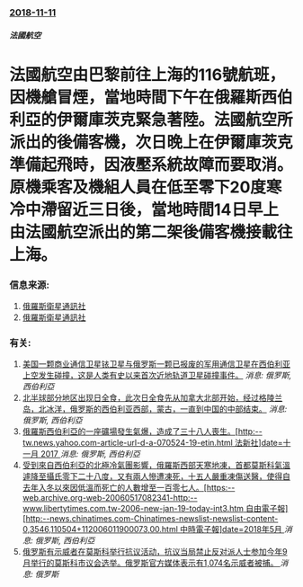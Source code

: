 ### [2018-11-11](/news/2018/11/11/index.md)

##### 法國航空
# 法國航空由巴黎前往上海的116號航班，因機艙冒煙，當地時間下午在俄羅斯西伯利亞的伊爾庫茨克緊急著陸。法國航空所派出的後備客機，次日晚上在伊爾庫茨克準備起飛時，因液壓系統故障而要取消。原機乘客及機組人員在低至零下20度寒冷中滯留近三日後，當地時間14日早上由法國航空派出的第二架後備客機接載往上海。 




### 信息来源:

1. [俄羅斯衛星通訊社](https://fr.sputniknews.com/france/201811131038883286-air-france-boeing-siberie-irkoutsk-panne/)
2. [俄羅斯衛星通訊社](https://fr.sputniknews.com/france/201811141038891617-avion-air-france-irkoutsk-russie-siberie/)

### 有关:

1. [美国一颗商业通信卫星铱卫星与俄罗斯一颗已报废的军用通信卫星在西伯利亚上空发生碰撞，这是人类有史以来首次近地轨道卫星碰撞事件。](/news/2009/02/11/美国一颗商业通信卫星铱卫星与俄罗斯一颗已报废的军用通信卫星在西伯利亚上空发生碰撞-这是人类有史以来首次近地轨道卫星碰撞事.md) _消息: 俄罗斯, 西伯利亞_
2. [ 北半球部分地区出现日全食，此次日全食先从加拿大北部开始，经过格陵兰岛，北冰洋，俄罗斯的西伯利亚西部，蒙古，一直到中国的中部结束。](/news/2008/08/1/北半球部分地区出现日全食-此次日全食先从加拿大北部开始-经过格陵兰岛-北冰洋-俄罗斯的西伯利亚西部-蒙古-一直到中国的.md) _消息: 俄罗斯, 西伯利亞_
3. [俄羅斯西伯利亞的一座礦場發生氣爆，造成了三十八人喪生。[http:--tw.news.yahoo.com-article-url-d-a-070524-19-etin.html 法新社]date=十一月 2017 ](/news/2007/05/24/俄羅斯西伯利亞的一座礦場發生氣爆-造成了三十八人喪生-http-twnewsyahoocom-article.md) _消息: 俄罗斯, 西伯利亞_
4. [受到來自西伯利亞的北極冷氣團影響，俄羅斯西部天寒地凍，首都莫斯科氣溫遽降至攝氏零下二十八度，又有兩人慘遭凍死，十五人嚴重凍傷送醫，使得自去年入冬以來因低溫而死亡的人數增至一百零七人。[https:--web.archive.org-web-20060517082341-http:--www.libertytimes.com.tw-2006-new-jan-19-today-int3.htm 自由電子報][http:--news.chinatimes.com-Chinatimes-newslist-newslist-content-0,3546,110504+112006011900073,00.html 中時電子報]date=2018年5月 ](/news/2006/01/19/受到來自西伯利亞的北極冷氣團影響-俄羅斯西部天寒地凍-首都莫斯科氣溫遽降至攝氏零下二十八度-又有兩人慘遭凍死-十五人嚴重.md) _消息: 俄罗斯, 西伯利亞_
5. [俄罗斯有示威者在莫斯科举行抗议活动，抗议当局禁止反对派人士参加今年9月举行的莫斯科市议会选举。俄罗斯官方媒体表示有1,074名示威者被捕。 ](/news/2019/07/27/俄罗斯有示威者在莫斯科举行抗议活动-抗议当局禁止反对派人士参加今年9月举行的莫斯科市议会选举-俄罗斯官方媒体表示有10.md) _消息: 俄罗斯_
